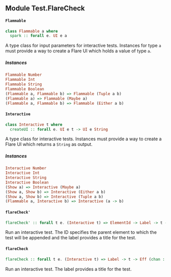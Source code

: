 ## Module Test.FlareCheck

#### `Flammable`

``` purescript
class Flammable a where
  spark :: forall e. UI e a
```

A type class for input parameters for interactive tests. Instances for
type `a` must provide a way to create a Flare UI which holds a value of
type `a`.

##### Instances
``` purescript
Flammable Number
Flammable Int
Flammable String
Flammable Boolean
(Flammable a, Flammable b) => Flammable (Tuple a b)
(Flammable a) => Flammable (Maybe a)
(Flammable a, Flammable b) => Flammable (Either a b)
```

#### `Interactive`

``` purescript
class Interactive t where
  createUI :: forall e. UI e t -> UI e String
```

A type class for interactive tests. Instances must provide a way to create
a Flare UI which returns a `String` as output.

##### Instances
``` purescript
Interactive Number
Interactive Int
Interactive String
Interactive Boolean
(Show a) => Interactive (Maybe a)
(Show a, Show b) => Interactive (Either a b)
(Show a, Show b) => Interactive (Tuple a b)
(Flammable a, Interactive b) => Interactive (a -> b)
```

#### `flareCheck'`

``` purescript
flareCheck' :: forall t e. (Interactive t) => ElementId -> Label -> t -> Eff (chan :: Chan, dom :: DOM | e) Unit
```

Run an interactive test. The ID specifies the parent element to which
the test will be appended and the label provides a title for the test.

#### `flareCheck`

``` purescript
flareCheck :: forall t e. (Interactive t) => Label -> t -> Eff (chan :: Chan, dom :: DOM | e) Unit
```

Run an interactive test. The label provides a title for the test.


